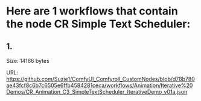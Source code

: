 # Here are 1 workflows that contain the node CR Simple Text Scheduler:

## 1. 

Size: 14166 bytes

URL: https://github.com/Suzie1/ComfyUI_Comfyroll_CustomNodes/blob/d78b780ae43fcf8c6b7c6505e6ffb4584281ceca/workflows/Animation/Iterative%20Demos/CR_Animation_C3_SimpleTextScheduler_IterativeDemo_v01a.json

